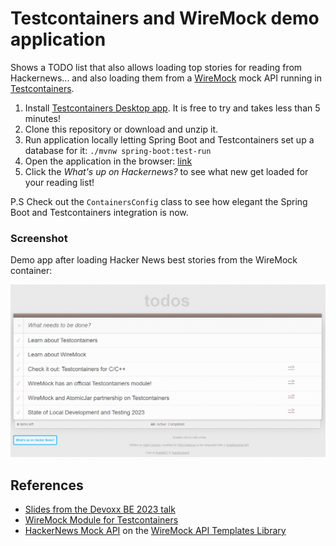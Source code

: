 # Testcontainers and WireMock demo application

Shows a TODO list that also allows loading top stories for reading from Hackernews...
and also loading them from a [WireMock](https://wiremock.org/) mock API
running in [Testcontainers](https://www.testcontainers.org/).

1. Install [Testcontainers Desktop app](https://testcontainers.com/desktop?utm_medium=event&utm_source=2023-devoxx&utm_content=session-demo-app). It is free to try and takes less than 5 minutes!
2. Clone this repository or download and unzip it.
3. Run application locally letting Spring Boot and Testcontainers set up a database for it: `./mvnw spring-boot:test-run`
4. Open the application in the browser: [link](http://localhost:8080/?http://localhost:8080/todos)
5. Click the _What's up on Hackernews?_ to see what new get loaded for your reading list!

P.S Check out the `ContainersConfig` class to see how elegant the Spring Boot and Testcontainers integration is now.

### Screenshot

Demo app after loading Hacker News best stories from the WireMock container:

![Demo Web UI](./docs/images/ui_screenshot.png)

## References

- [Slides from the Devoxx BE 2023 talk](https://docs.google.com/presentation/d/e/2PACX-1vQSgTTCg-LkmrL-5UuAE63zxuWP0kADBetXXBqMVO-oEQWfP6zGu16eFSdKxvEbchDnaCwKZ2a7134F/pub?start=false&loop=false&delayms=3000)
- [WireMock Module for Testcontainers](https://testcontainers.com/modules/wiremock/)
- [HackerNews Mock API](https://library.wiremock.org/catalog/api/y/ycombinator.com/hackernews_v0/) on the
  [WireMock API Templates Library](https://library.wiremock.org/)
